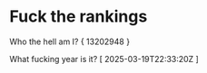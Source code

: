 # Fuck the rankings

Who the hell am I?
{ 13202948 }

What fucking year is it?
[ 2025-03-19T22:33:20Z ]
